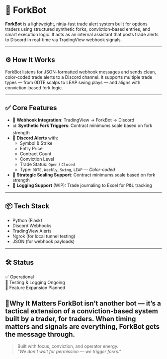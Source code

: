 # 🥷 ForkBot

**ForkBot** is a lightweight, ninja-fast trade alert system built for options traders using structured synthetic forks, conviction-based entries, and smart execution logic. It acts as an internal assistant that posts trade alerts to Discord in real-time via TradingView webhook signals.

---

## ⚙️ How It Works

ForkBot listens for JSON-formatted webhook messages and sends clean, color-coded trade alerts to a Discord channel. It supports multiple trade types — from 0DTE scalps to LEAP swing plays — and aligns with conviction-based fork logic.


---

## ✅ Core Features

- 🔗 **Webhook Integration**: TradingView → ForkBot → Discord  
- 📊 **Synthetic Fork Triggers**:   Contract minimums scale based on fork strength
- 🔔 **Discord Alerts** with:
  - Symbol & Strike
  - Entry Price
  - Contract Count
  - Conviction Level
  - Trade Status: `Open` / `Closed`
  - Type: `0DTE`, `Weekly`, `Swing`, `LEAP` — *Color-coded*
- 🧠 **Strategic Scaling Support**: Contract minimums scale based on fork strength
- 📁 **Logging Support** (WIP): Trade journaling to Excel for P&L tracking

---

## 📦 Tech Stack

- Python (Flask)
- Discord Webhooks
- TradingView Alerts
- Ngrok (for local tunnel testing)
- JSON (for webhook payloads)

---

## 🛠️ Status

✅ Operational  
🧪 Testing & Logging Ongoing  
🚀 Feature Expansion Planned

🧵**Why It Matters**
ForkBot isn’t another bot — it’s a tactical extension of a conviction-based system built by a trader, for traders. When timing matters and signals are everything, ForkBot gets the message through.
---

> Built with focus, conviction, and operator energy.  
> *“We don’t wait for permission — we trigger forks.”*

